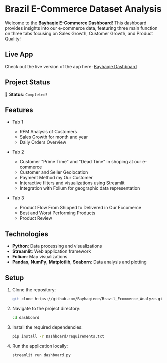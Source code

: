 # Brazil E-Commerce Dataset Analysis

Welcome to the **Bayhaqie E-Commerce Dashboard**! This dashboard provides insights into our e-commerce data, featuring three main function on three tabs focusing on Sales Growth, Customer Growth, and Product Quality!

## Live App

Check out the live version of the app here: [Bayhaqie Dashboard](https://eccomerceresearch.streamlit.app/)

## Project Status

🚧 **Status**: `Completed!`

## Features

- Tab 1
    - RFM Analysis of Customers
    - Sales Growth for month and year
    - Daily Orders Overview

- Tab 2 
    - Customer "Prime Time" and "Dead Time" in shoping at our e-commerce
    - Customer and Seller Geolocation
    - Payment Method my Our Customer
    - Interactive filters and visualizations using Streamlit
    - Integration with Folium for geographic data representation

- Tab 3
    - Product Flow From Shipped to Delivered in Our Eccomerce
    - Best and Worst Performing Products
    - Product Review

## Technologies

- **Python**: Data processing and visualizations
- **Streamlit**: Web application framework
- **Folium**: Map visualizations
- **Pandas**, **NumPy**, **Matplotlib**, **Seaborn**: Data analysis and plotting

## Setup

1. Clone the repository:
    ```bash
    git clone https://github.com/Bayhaqieee/Brazil_Ecommerce_Analyze.git
    ```

2. Navigate to the project directory:
    ```bash
    cd dashboard
    ```

3. Install the required dependencies:
    ```bash
    pip install -r Dashboard/requirements.txt
    ```

4. Run the application locally:
    ```bash
    streamlit run dashboard.py
    ```